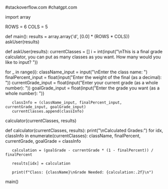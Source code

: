 #stackoverflow.com
#chatgpt.com

import array

ROWS = 6
COLS = 5


def main():
   results = array.array('d', [0.0] * (ROWS * COLS))
   askUser(results)


def askUser(results):
   currentClasses = []
   i = int(input("\nThis is a final grade calculator, you can put as many classes as you want. How many would you like to input? "))
  
   for _ in range(i):
       className_input = input("\nEnter the class name: ")
       finalPercent_input = float(input("Enter the weight of the final (as a decimal): "))
       currentGrade_input = float(input("Enter your current grade (as a whole number): "))
       goalGrade_input = float(input("Enter the grade you want (as a whole number): "))
      
       classInfo = (className_input, finalPercent_input, currentGrade_input, goalGrade_input)
       currentClasses.append(classInfo)
  
   calculator(currentClasses, results)


def calculator(currentClasses, results):
   print("\nCalculated Grades:")
   for idx, classInfo in enumerate(currentClasses):
       className, finalPercent, currentGrade, goalGrade = classInfo


       calculation = (goalGrade - currentGrade * (1 - finalPercent)) / finalPercent
      
       results[idx] = calculation
  
       print(f"Class: {className}\nGrade Needed: {calculation:.2f}\n")
main()
